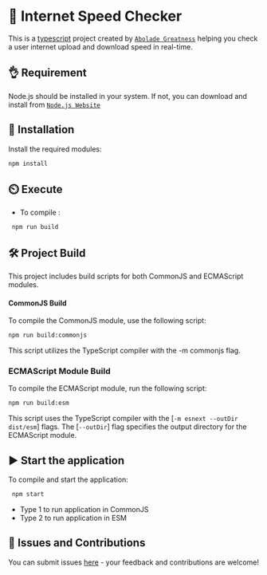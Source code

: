 # 🛜 Internet Speed Checker

This is a [typescript](https://www.typescriptlang.org/) project created by [`Abolade Greatness`](https://github.com/thegrtnx) helping you check a user internet upload and download speed in real-time.

## 👌 Requirement

Node.js should be installed in your system. If not, you can download and install from [`Node.js Website`](https://nodejs.org/en/download)

## 🔧 Installation

Install the required modules:

```bash
npm install

```

## ⏲️ Execute

- To compile :

```bash
 npm run build

```

## 🛠️ Project Build

This project includes build scripts for both CommonJS and ECMAScript modules.

#### CommonJS Build

To compile the CommonJS module, use the following script:

```bash
npm run build:commonjs
```

This script utilizes the TypeScript compiler with the -m commonjs flag.

### ECMAScript Module Build

To compile the ECMAScript module, run the following script:

```bash
npm run build:esm
```

This script uses the TypeScript compiler with the [`-m esnext --outDir dist/esm`] flags.
The [`--outDir`] flag specifies the output directory for the ECMAScript module.

## ▶️ Start the application

To compile and start the application:

```bash
 npm start

```

- Type 1 to run application in CommonJS
- Type 2 to run application in ESM

## 👋 Issues and Contributions

You can submit issues [here](https://github.com/thegrtnx/internet-speed-check/issues) - your feedback and contributions are welcome!
